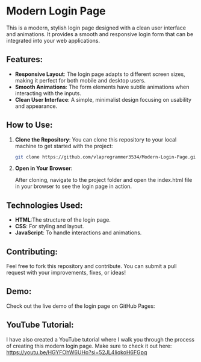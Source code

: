 # Modern Login Page

This is a modern, stylish login page designed with a clean user interface and animations. It provides a smooth and responsive login form that can be integrated into your web applications. 


## Features:
- **Responsive Layout**: The login page adapts to different screen sizes, making it perfect for both mobile and desktop users.
- **Smooth Animations**: The form elements have subtle animations when interacting with the inputs.
- **Clean User Interface**: A simple, minimalist design focusing on usability and appearance.

## How to Use:
1. **Clone the Repository**:
   You can clone this repository to your local machine to get started with the project:
   ```bash
   git clone https://github.com/vlaprogrammer3534/Modern-Login-Page.git
2. **Open in Your Browser**:
   
   After cloning, navigate to the project folder and open the index.html file in your browser to see the login page in action.

## Technologies Used:
- **HTML**:The structure of the login page.
- **CSS**: For styling and layout.
- **JavaScript**: To handle interactions and animations.

## Contributing:
Feel free to fork this repository and contribute. You can submit a pull request with your improvements, fixes, or ideas!
## Demo:
Check out the live demo of the login page on GitHub Pages: 


## YouTube Tutorial:
I have also created a YouTube tutorial where I walk you through the process of creating this modern login page. Make sure to check it out here: 
https://youtu.be/HGYFOhW6UHo?si=52JL4IiqkoH6FGpq
